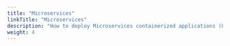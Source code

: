 ```yaml
---
title: "Microservices"
linkTitle: "Microservices"
description: "How to deploy Microservices containerized applications (OnlineBoutique) with score-compose and score-k8s"
weight: 4
---
```

